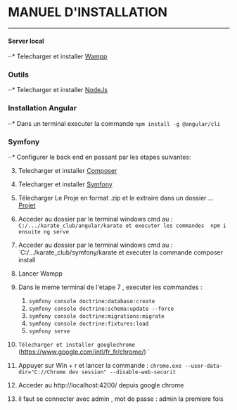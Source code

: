 # MANUEL D'INSTALLATION

---

#### Server local

⋅⋅* Telecharger et installer [Wampp](https://www.wampserver.com/#download-wrapper)

### Outils

⋅⋅* Telecharger et installer [NodeJs](https://nodejs.org/dist/v14.17.0/node-v14.17.0-x64.msi)

### Installation Angular

⋅⋅* Dans un terminal executer la commande `npm install -g @angular/cli`

### Symfony

⋅⋅* Configurer le back end en passant par les etapes suivantes:

   3. Telecharger et installer [Composer](https://getcomposer.org/Composer-Setup.exe)
   4. Telecharger et installer [Symfony](https://get.symfony.com/cli/setup.exe)
   5. Télecharger Le Proje en format .zip et le extraire dans un dossier ... [Projet](https://github.com/sehoul/karate_club)



6.  Acceder au dossier par le  terminal  windows cmd au : `C:/.../karate_club/angular/karate et executer les commandes  npm i ensuite ng serve`
7. Acceder au dossier par le  terminal  windows cmd au : `C:/.../karate_club/symfony/karate et executer la commande composer install
8. Lancer Wampp 
9. Dans le meme terminal de l'etape 7 , executer les commandes : 
   1. `symfony console doctrine:database:create` 
   2. `symfony console doctrine:schema:update --force`
   3. `symfony console doctrine:migrations:migrate `
   4. `symfony console doctrine:fixtures:load `
   5. `symfony serve `
10. `Télecharger et installer googlechrome `(https://www.google.com/intl/fr_fr/chrome/) `
11. Appuyer sur Win + r et lancer la commande : `chrome.exe --user-data-dir="C://Chrome dev session" --disable-web-securit`
12. Acceder au http://localhost:4200/  depuis google chrome    
13. il faut se connecter avec admin , mot de passe : admin la premiere fois

